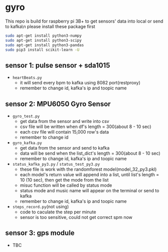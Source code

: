 # gyro
This repo is build for raspberry pi 3B+ to get sensors' data into local or send to kafka\n
please install these package first
```bash
sudo apt-get install python3-numpy
sudo apt-get install python3-scipy
sudo apt-get install python3-pandas
sudo pip3 install scikit-learn -U
```
## sensor 1: pulse sensor + sda1015 
  * ```heartBeats.py```
    - it will send every bpm to kafka using 8082 port(restproxy)
    - remember to change id, kafka's ip and toopic name
## sensor 2: MPU6050 Gyro Sensor
  * ```gyro_test.py```
    - get data from the sensor and write into csv
    - csv file will be written when df's length = 300(about 8 - 10 sec)
    - each csv file will contain 15,000 row's data
    - remember to change id
  * ```gyro_kafka.py```
    - get data from the sensor and send to kafka
    - data will be send when the list_dict's length = 300(about 8 - 10 sec)
    - remember to change id, kafka's ip and toopic name
  * ```status_kafka_py3.py``` / ```status_test_py3.py```
    - these file is work with the randomforest model(model_32_py3.pkl)
    - each model's return value will append into a list, until list's length = 10 (10 sec), then get the mode from the list
    - misuc function will be called by status mode
    - status mode and music name will appear on the terminal or send to kafka
    - remember to change id, kafka's ip and toopic name
  * ```steps_record.py```(not using)
    - code to caculate the step per minute
    - sensor is too sensitive, could not get correct spm now
## sensor 3: gps module
  * TBC

